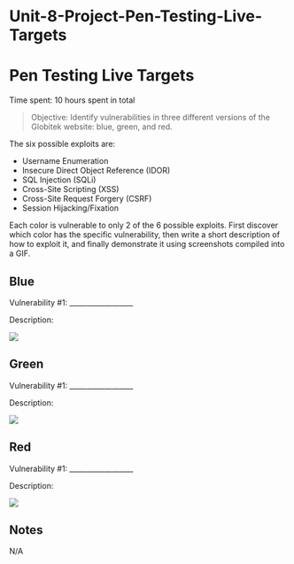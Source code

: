 # Unit-8-Project-Pen-Testing-Live-Targets
# Pen Testing Live Targets

Time spent: 10 hours spent in total

> Objective: Identify vulnerabilities in three different versions of the Globitek website: blue, green, and red.

The six possible exploits are:

* Username Enumeration
* Insecure Direct Object Reference (IDOR)
* SQL Injection (SQLi)
* Cross-Site Scripting (XSS)
* Cross-Site Request Forgery (CSRF)
* Session Hijacking/Fixation

Each color is vulnerable to only 2 of the 6 possible exploits. First discover which color has the specific vulnerability, then write a short description of how to exploit it, and finally demonstrate it using screenshots compiled into a GIF.

## Blue

Vulnerability #1: __________________

Description:

<img src="Kapture 2022-10-31 at 18.48.23.gif">


## Green

Vulnerability #1: __________________

Description:

<img src="Kapture 2022-10-31 at 18.51.01.gif">


## Red

Vulnerability #1: __________________

Description:

<img src="Kapture 2022-10-31 at 17.40.20.gif">


## Notes
N/A

